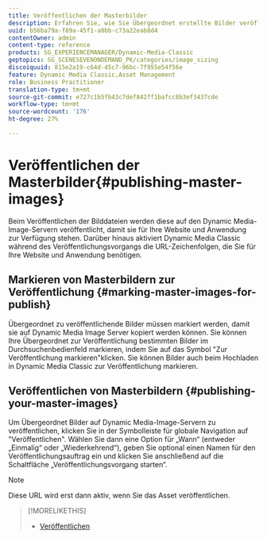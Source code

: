 ```yaml
---
title: Veröffentlichen der Masterbilder
description: Erfahren Sie, wie Sie Übergeordnet erstellte Bilder veröffentlichen.
uuid: b56ba79a-f89a-45f1-a8bb-c73a22eab8d4
contentOwner: admin
content-type: reference
products: SG_EXPERIENCEMANAGER/Dynamic-Media-Classic
geptopics: SG_SCENESEVENONDEMAND_PK/categories/image_sizing
discoiquuid: 815e2a19-c64d-45c7-96bc-7f955e54f56e
feature: Dynamic Media Classic,Asset Management
role: Business Practitioner
translation-type: tm+mt
source-git-commit: e727c1b5fb43c7def842ff1bafcc8b3ef3437cde
workflow-type: tm+mt
source-wordcount: '176'
ht-degree: 27%

---
```



# Veröffentlichen der Masterbilder{#publishing-master-images}

Beim Veröffentlichen der Bilddateien werden diese auf den Dynamic Media-Image-Servern veröffentlicht, damit sie für Ihre Website und Anwendung zur Verfügung stehen. Darüber hinaus aktiviert Dynamic Media Classic während des Veröffentlichungsvorgangs die URL-Zeichenfolgen, die Sie für Ihre Website und Anwendung benötigen.

## Markieren von Masterbildern zur Veröffentlichung {#marking-master-images-for-publish}

Übergeordnet zu veröffentlichende Bilder müssen markiert werden, damit sie auf Dynamic Media Image Server kopiert werden können. Sie können Ihre Übergeordnet zur Veröffentlichung bestimmten Bilder im Durchsuchenbedienfeld markieren, indem Sie auf das Symbol &quot;Zur Veröffentlichung markieren&quot;klicken. Sie können Bilder auch beim Hochladen in Dynamic Media Classic zur Veröffentlichung markieren.

## Veröffentlichen von Masterbildern {#publishing-your-master-images}

Um Übergeordnet Bilder auf Dynamic Media-Image-Servern zu veröffentlichen, klicken Sie in der Symbolleiste für globale Navigation auf &quot;Veröffentlichen&quot;. Wählen Sie dann eine Option für „Wann“ (entweder „Einmalig“ oder „Wiederkehrend“), geben Sie optional einen Namen für den Veröffentlichungsauftrag ein und klicken Sie anschließend auf die Schaltfläche „Veröffentlichungsvorgang starten“.

>[!NOTE]
>
>Diese URL wird erst dann aktiv, wenn Sie das Asset veröffentlichen.

>[!MORELIKETHIS]
>
>* [Veröffentlichen](publishing-files.md#publishing_files)

